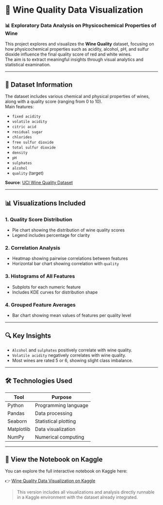 # 🍷 Wine Quality Data Visualization

### 📊 Exploratory Data Analysis on Physicochemical Properties of Wine

This project explores and visualizes the **Wine Quality** dataset, focusing on how physicochemical properties such as acidity, alcohol, pH, and sulfur dioxide influence the final quality score of red and white wines.  
The aim is to extract meaningful insights through visual analytics and statistical examination.

---

## 📁 Dataset Information

The dataset includes various chemical and physical properties of wines, along with a quality score (ranging from 0 to 10).  
Main features:

- `fixed acidity`
- `volatile acidity`
- `citric acid`
- `residual sugar`
- `chlorides`
- `free sulfur dioxide`
- `total sulfur dioxide`
- `density`
- `pH`
- `sulphates`
- `alcohol`
- `quality` (target)

**Source**: [UCI Wine Quality Dataset](https://www.kaggle.com/datasets/yasserh/wine-quality-dataset)

---

## 📊 Visualizations Included

### 1. Quality Score Distribution
- Pie chart showing the distribution of wine quality scores
- Legend includes percentage for clarity

### 2. Correlation Analysis
- Heatmap showing pairwise correlations between features
- Horizontal bar chart showing correlation with `quality`

### 3. Histograms of All Features
- Subplots for each numeric feature
- Includes KDE curves for distribution shape

### 4. Grouped Feature Averages
- Bar chart showing mean values of features per quality level

---

## 🔍 Key Insights

- `Alcohol` and `sulphates` positively correlate with wine quality.
- `Volatile acidity` negatively correlates with wine quality.
- Most wines are rated 5 or 6, showing slight class imbalance.

---

## 🛠️ Technologies Used

| Tool          | Purpose                |
|---------------|------------------------|
| Python        | Programming language   |
| Pandas        | Data processing        |
| Seaborn       | Statistical plotting   |
| Matplotlib    | Data visualization     |
| NumPy         | Numerical computing    |

---
## 📓 View the Notebook on Kaggle

You can explore the full interactive notebook on Kaggle here:

👉 [Wine Quality Data Visualization on Kaggle](https://www.kaggle.com/code/emirhanhasrc/wine-quality-data-visualition)

> This version includes all visualizations and analysis directly runnable in a Kaggle environment with the dataset already integrated.

